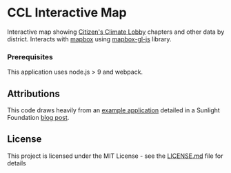 # CCL Interactive Map

Interactive map showing [Citizen's Climate Lobby](https://citizensclimatelobby.org/) chapters and other data by district. Interacts with [mapbox](https://www.mapbox.com/) using [mapbox-gl-js](https://github.com/mapbox/mapbox-gl-js) library.

### Prerequisites

This application uses node.js > 9 and webpack.

## Attributions

This code draws heavily from an [example application](https://github.com/aaronpdennis/congress-maps) detailed in a Sunlight Foundation [blog post](https://sunlightfoundation.com/2016/07/06/opengov-voices-creating-congressional-district-maps-with-github/).

## License

This project is licensed under the MIT License - see the [LICENSE.md](LICENSE.md) file for details